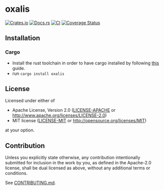 # oxalis

[![Crates.io](https://img.shields.io/crates/v/oxalis.svg)](https://crates.io/crates/oxalis)
[![Docs.rs](https://docs.rs/oxalis/badge.svg)](https://docs.rs/oxalis)
[![CI](https://github.com/Ryan-Lawton-Prog/oxalis/workflows/CI/badge.svg)](https://github.com/Ryan-Lawton-Prog/oxalis/actions)
[![Coverage Status](https://coveralls.io/repos/github/Ryan-Lawton-Prog/oxalis/badge.svg?branch=main)](https://coveralls.io/github/Ryan-Lawton-Prog/oxalis?branch=main)

## Installation

### Cargo

* Install the rust toolchain in order to have cargo installed by following
  [this](https://www.rust-lang.org/tools/install) guide.
* run `cargo install oxalis`

## License

Licensed under either of

 * Apache License, Version 2.0
   ([LICENSE-APACHE](LICENSE-APACHE) or http://www.apache.org/licenses/LICENSE-2.0)
 * MIT license
   ([LICENSE-MIT](LICENSE-MIT) or http://opensource.org/licenses/MIT)

at your option.

## Contribution

Unless you explicitly state otherwise, any contribution intentionally submitted
for inclusion in the work by you, as defined in the Apache-2.0 license, shall be
dual licensed as above, without any additional terms or conditions.

See [CONTRIBUTING.md](CONTRIBUTING.md).
